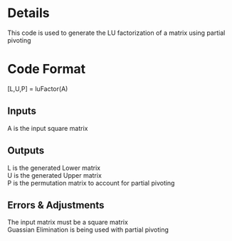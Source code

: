 # Details
This code is used to generate the LU factorization of a matrix using partial pivoting

# Code Format
[L,U,P] = luFactor(A)

## Inputs
A is the input square matrix

## Outputs
L is the generated Lower matrix  
U is the generated Upper matrix  
P is the permutation matrix to account for partial pivoting

## Errors & Adjustments
The input matrix must be a square matrix  
Guassian Elimination is being used with partial pivoting
